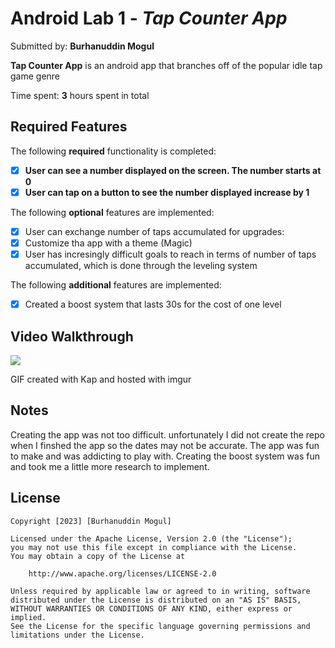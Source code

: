 # Android Lab 1 - *Tap Counter App*

Submitted by: **Burhanuddin Mogul**

**Tap Counter App** is an android app that branches off of the popular idle tap game genre

Time spent: **3** hours spent in total

## Required Features

The following **required** functionality is completed:

- [x] **User can see a number displayed on the screen. The number starts at 0**
- [x] **User can tap on a button to see the number displayed increase by 1**

The following **optional** features are implemented:

- [x] User can exchange number of taps accumulated for upgrades:
- [x] Customize tha app with a theme (Magic)
- [x] User has incresingly difficult goals to reach in terms of number of taps accumulated, which is done through the leveling system

The following **additional** features are implemented:

- [x] Created a boost system that lasts 30s for the cost of one level

## Video Walkthrough

![](https://i.imgur.com/f3d3kL3.gif)

GIF created with Kap and hosted with imgur

## Notes

Creating the app was not too difficult. unfortunately I did not create the repo when I finshed the app so the dates may not be accurate. The app was fun to make and was addicting to play with. Creating
the boost system was fun and took me a little more research to implement. 
## License

    Copyright [2023] [Burhanuddin Mogul]

    Licensed under the Apache License, Version 2.0 (the "License");
    you may not use this file except in compliance with the License.
    You may obtain a copy of the License at

        http://www.apache.org/licenses/LICENSE-2.0

    Unless required by applicable law or agreed to in writing, software
    distributed under the License is distributed on an "AS IS" BASIS,
    WITHOUT WARRANTIES OR CONDITIONS OF ANY KIND, either express or implied.
    See the License for the specific language governing permissions and
    limitations under the License.
